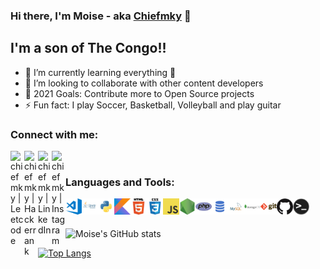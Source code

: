 ### Hi there, I'm Moise - aka [Chiefmky][linkedin] 👋

## I'm a son of The Congo!!

- 🌱 I’m currently learning everything 🤣
- 👯 I’m looking to collaborate with other content developers
- 🥅 2021 Goals: Contribute more to Open Source projects
- ⚡ Fun fact: I play Soccer, Basketball, Volleyball and play guitar


### Connect with me:

[<img align="left" alt="chiefmky | Leetcode" width="22px" src="https://cdn.jsdelivr.net/npm/simple-icons@4.22.0/icons/leetcode.svg" />][leetcode]
[<img align="left" alt="chiefmky | Hackerrank" width="22px" src="https://cdn.jsdelivr.net/npm/simple-icons@4.22.0/icons/hackerrank.svg" />][hackerrank]
[<img align="left" alt="chiefmky | LinkedIn" width="22px" src="https://cdn.jsdelivr.net/npm/simple-icons@4.22.0/icons/linkedin.svg" />][linkedin]
[<img align="left" alt="chiefmky | Instagram" width="22px" src="https://cdn.jsdelivr.net/npm/simple-icons@4.22.0/icons/instagram.svg" />][instagram]

<br />

### Languages and Tools:

[<img align="left" alt="Visual Studio Code" width="26px" src="https://raw.githubusercontent.com/github/explore/80688e429a7d4ef2fca1e82350fe8e3517d3494d/topics/visual-studio-code/visual-studio-code.png" />][linkedin]
[<img align="left" alt="Java" width="26px" src="https://raw.githubusercontent.com/github/explore/80688e429a7d4ef2fca1e82350fe8e3517d3494d/topics/java/java.png" />][linkedin]
[<img align="left" alt="Python" width="26px" src="https://raw.githubusercontent.com/github/explore/80688e429a7d4ef2fca1e82350fe8e3517d3494d/topics/python/python.png" />][linkedin]
[<img align="left" alt="Kotlin" width="26px" src="https://raw.githubusercontent.com/github/explore/80688e429a7d4ef2fca1e82350fe8e3517d3494d/topics/kotlin/kotlin.png" />][linkedin]
[<img align="left" alt="HTML5" width="26px" src="https://raw.githubusercontent.com/github/explore/80688e429a7d4ef2fca1e82350fe8e3517d3494d/topics/html/html.png" />][linkedin]
[<img align="left" alt="CSS3" width="26px" src="https://raw.githubusercontent.com/github/explore/80688e429a7d4ef2fca1e82350fe8e3517d3494d/topics/css/css.png" />][linkedin]
[<img align="left" alt="JavaScript" width="26px" src="https://raw.githubusercontent.com/github/explore/80688e429a7d4ef2fca1e82350fe8e3517d3494d/topics/javascript/javascript.png" />][linkedin]
[<img align="left" alt="Node.js" width="26px" src="https://raw.githubusercontent.com/github/explore/80688e429a7d4ef2fca1e82350fe8e3517d3494d/topics/nodejs/nodejs.png" />][linkedin]
[<img align="left" alt="PHP" width="26px" src="https://raw.githubusercontent.com/github/explore/80688e429a7d4ef2fca1e82350fe8e3517d3494d/topics/php/php.png" />][linkedin]
[<img align="left" alt="SQL" width="26px" src="https://raw.githubusercontent.com/github/explore/80688e429a7d4ef2fca1e82350fe8e3517d3494d/topics/sql/sql.png" />][linkedin]
[<img align="left" alt="MySQL" width="26px" src="https://raw.githubusercontent.com/github/explore/80688e429a7d4ef2fca1e82350fe8e3517d3494d/topics/mysql/mysql.png" />][linkedin]
[<img align="left" alt="MongoDB" width="26px" src="https://raw.githubusercontent.com/github/explore/80688e429a7d4ef2fca1e82350fe8e3517d3494d/topics/mongodb/mongodb.png" />][linkedin]
[<img align="left" alt="Git" width="26px" src="https://raw.githubusercontent.com/github/explore/80688e429a7d4ef2fca1e82350fe8e3517d3494d/topics/git/git.png" />][linkedin]
[<img align="left" alt="GitHub" width="26px" src="https://raw.githubusercontent.com/github/explore/78df643247d429f6cc873026c0622819ad797942/topics/github/github.png" />][linkedin]
[<img align="left" alt="Terminal" width="26px" src="https://raw.githubusercontent.com/github/explore/80688e429a7d4ef2fca1e82350fe8e3517d3494d/topics/terminal/terminal.png" />][linkedin]

<br />
<br />


  ![Moise's GitHub stats](https://github-readme-stats.vercel.app/api?username=chiefmky&show_icons=true&theme=radical)


  [![Top Langs](https://github-readme-stats.vercel.app/api/top-langs/?username=chiefmky&layout=compact&langs_count=10)](https://github.com/chiefmky/github-readme-stats)


[leetcode]: http://leetcode.com/chiefmky/ 
[hackerrank]: http://hackerrank.com/mosesmokoy
[instagram]: https://www.instagram.com/realchiefmky/
[linkedin]: https://www.linkedin.com/in/moise-mokoy-6106799b/